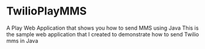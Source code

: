 # TwilioPlayMMS
A Play Web Application that shows you how to send MMS using Java
This is the sample web application that I created to demonstrate how to send Twilio mms in Java

